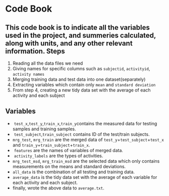 Code Book
===========================================================
This code book is to indicate all the variables used in the project, and summeries calculated, along with 
units, and any other relevant information.
Steps
-----------------------------------------------------------
1.  Reading all the data files we need
2.  Giving names for specific columns such as `subjectid`, `activityid`, `activity names`
3.  Merging training data and test data into one dataset(separately)
4.  Extracting variables which contain only `mean` and `standard deviation`
5.  From step 4, creating a new tidy data set with the average of each activity and each subject

Variables
------------------------------------------------------------
*  `test_x`,`test_y`,`train_x`,`train_y`contains the measured data for testing samples and training samples.    
*  `test_subject`,`train_subject` contains ID of the test/train subjects.    
*  `mrg_test`, `mrg_train` are the merged data of `test_y`+`test_subject`+`test_x` and 
`train_y`+`train_subject`+`train_x`.  
*  `features` are the names of variables of merged data.   
*  `activity_labels` are the types of activities.  
*  `mrg_test_msd`, `mrg_train_msd` are the selected data which only contains measurements
on the means and standard deviations.  
*  `all_data` is the combination of all testing and training data.  
*  `average_data` is the tidy data set with the average of each variable for each activity and each subject.  
*  finally, wrote the above data to `average.txt`.
